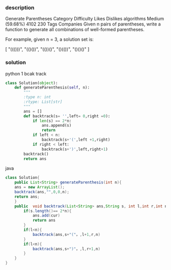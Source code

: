 ### description
Generate Parentheses
Category	Difficulty	Likes	Dislikes
algorithms	Medium (59.68%)	4102	230
Tags
Companies
Given n pairs of parentheses, write a function to generate all combinations of well-formed parentheses.

For example, given n = 3, a solution set is:

[
  "((()))",
  "(()())",
  "(())()",
  "()(())",
  "()()()"
]

### solution
python 1 
bcak track
```python
class Solution(object):
    def generateParenthesis(self, n):
        """
        :type n: int
        :rtype: List[str]
        """
        ans = []
        def backtrack(s= '',left= 0,right =0):
            if len(s) == 2*n:
                ans.append(s)
                return
            if left < n:
                backtrack(s+'(',left +1,right)
            if right < left:
                backtrack(s+')',left,right+1)
        backtrack()
        return ans
```
java
```java
class Solution{
    public List<String> generateParenthesis(int n){
    ans = new ArrayList();
    backtrack(ans,"",0,0,n);
    return ans;
    }
    public  void backtrack(List<String> ans,String s, int l,int r,int n){
        if(s.length()== 2*n){
            ans.add(cur)
            return ans
        }
        if(l<n){
            backtrack(ans,s+"("，,l+1,r,n)
        }
        if(l<n){
            backtrack(ans,s+")"，,l,r+1,n)
        }
    }
}

```